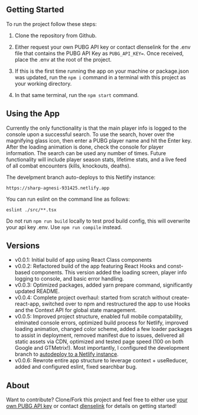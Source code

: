 ## Getting Started

To run the project follow these steps:

1) Clone the repository from Github.

2) Either request your own PUBG API key or contact dlenselink for the .env file that contains the PUBG API Key as `PUBG_API_KEY=`. Once received, place the .env at the root of the project.

3) If this is the first time running the app on your machine or package.json was updated, run the `npm i` command in a terminal with this project as your working directory.

4) In that same terminal, run the `npm start` command.

## Using the App

Currently the only functionality is that the main player info is logged to the console upon a successful search. To use the search, hover over the magnifying glass icon, then enter a PUBG player name and hit the Enter key. After the loading animation is done, check the console for player information. The search can be used any number of times. Future functionality will include player season stats, lifetime stats, and a live feed of all combat encounters (kills, knockouts, deaths).

The develpment branch auto-deploys to this Netlify instance:

`https://sharp-agnesi-931425.netlify.app`

You can run eslint on the command line as follows:

`eslint ./src/**.tsx`

Do not run `npm run build` locally to test prod build config, this will overwrite your api key .env. Use `npm run compile` instead.

## Versions

- v0.0.1: Initial build of app using React Class components
- v0.0.2: Refactored build of the app featuring React Hooks and const-based components. This version added the loading screen, player info logging to console, and basic error handling.
- v0.0.3: Optimized packages, added yarn prepare command, significantly updated README.
- v0.0.4: Complete project overhaul: started from scratch without create-react-app, switched over to npm and restructured the app to use Hooks and the Context API for global state management.
- v0.0.5: Improved project structure, enabled full mobile compatability, elminated console errors, optimized build process for Netlify, improved loading animation, changed color scheme, added a few loader packages to assist in deployment, removed manifest due to issues, delivered all static assets via CDN, optimized and tested page speed (100 on both Google and GTMetrix!). Most importantly, I configured the development branch to [autodeploy to a Netlify instance](https://sharp-agnesi-931425.netlify.app).
- v0.0.6: Rewrote entire app structure to leverage context + useReducer, added and configured eslint, fixed searchbar bug.

## About

Want to contribute? Clone/Fork this project and feel free to either use [your own PUBG API key](https://developer.pubg.com) or contact [dlenselink](https://github.com/dlenselink) for details on getting started!

